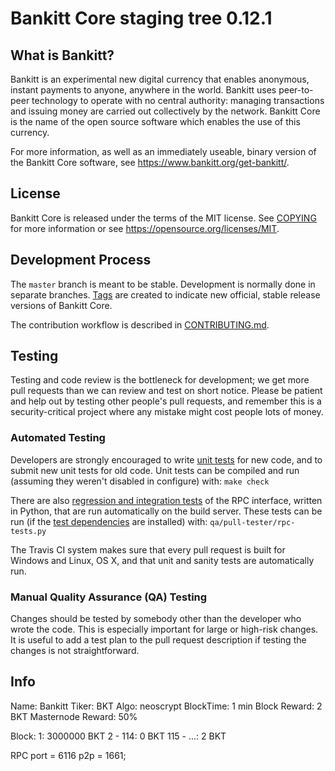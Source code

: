 Bankitt Core staging tree 0.12.1
===============================

What is Bankitt?
----------------

Bankitt is an experimental new digital currency that enables anonymous, instant
payments to anyone, anywhere in the world. Bankitt uses peer-to-peer technology
to operate with no central authority: managing transactions and issuing money
are carried out collectively by the network. Bankitt Core is the name of the open
source software which enables the use of this currency.

For more information, as well as an immediately useable, binary version of
the Bankitt Core software, see https://www.bankitt.org/get-bankitt/.


License
-------

Bankitt Core is released under the terms of the MIT license. See [COPYING](COPYING) for more
information or see https://opensource.org/licenses/MIT.

Development Process
-------------------

The `master` branch is meant to be stable. Development is normally done in separate branches.
[Tags](https://github.com/bankittpay/bankitt/tags) are created to indicate new official,
stable release versions of Bankitt Core.

The contribution workflow is described in [CONTRIBUTING.md](CONTRIBUTING.md).

Testing
-------

Testing and code review is the bottleneck for development; we get more pull
requests than we can review and test on short notice. Please be patient and help out by testing
other people's pull requests, and remember this is a security-critical project where any mistake might cost people
lots of money.

### Automated Testing

Developers are strongly encouraged to write [unit tests](/doc/unit-tests.md) for new code, and to
submit new unit tests for old code. Unit tests can be compiled and run
(assuming they weren't disabled in configure) with: `make check`

There are also [regression and integration tests](/qa) of the RPC interface, written
in Python, that are run automatically on the build server.
These tests can be run (if the [test dependencies](/qa) are installed) with: `qa/pull-tester/rpc-tests.py`

The Travis CI system makes sure that every pull request is built for Windows
and Linux, OS X, and that unit and sanity tests are automatically run.

### Manual Quality Assurance (QA) Testing

Changes should be tested by somebody other than the developer who wrote the
code. This is especially important for large or high-risk changes. It is useful
to add a test plan to the pull request description if testing the changes is
not straightforward.


Info
-------
Name: Bankitt
Tiker: BKT
Algo: neoscrypt
BlockTime: 1 min
Block Reward: 2 BKT
Masternode Reward: 50%

Block:
1: 3000000 BKT
2 - 114: 0 BKT
115 - ...: 2 BKT

RPC port = 6116
p2p = 1661;
